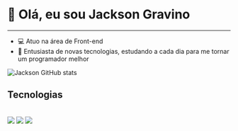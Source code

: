 # 👋 Olá, eu sou Jackson Gravino
---
- 💻 Atuo na área de Front-end
- 👀 Entusiasta de novas tecnologias, estudando a cada dia para me tornar um programador melhor

![Jackson GitHub stats](https://github-readme-stats.vercel.app/api?username=jacksonjlgravino&show_icons=true&theme=dark)

## Tecnologias

<div style="display: inline_block"><br/>
  <img align="center" alt"html5" src="https://img.shields.io/badge/HTML5-E34F26?style=for-the-badge&logo=html5&logoColor=white" />
  <img align="center" alt"css3" src="https://img.shields.io/badge/CSS3-1572B6?style=for-the-badge&logo=css3&logoColor=white" />
  <img align="center" alt"javascript" src="https://img.shields.io/badge/JavaScript-F7DF1E?style=for-the-badge&logo=javascript&logoColor=black" />
 </div>
 </br>
<!---
- 👀 I’m interested in ...
- 🌱 I’m currently learning ...
- 💞️ I’m looking to collaborate on ...
- 📫 How to reach me ...
--->
<!---
JacksonJLGravino/JacksonJLGravino is a ✨ special ✨ repository because its `README.md` (this file) appears on your GitHub profile.
You can click the Preview link to take a look at your changes.
--->
